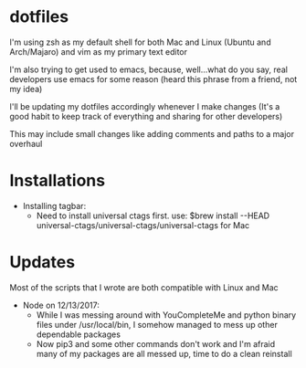 # dotfiles

I'm using zsh as my default shell for both Mac and Linux (Ubuntu and Arch/Majaro) and vim as my primary text editor

I'm also trying to get used to emacs, because, well...what do you say, real developers use emacs for some reason (heard this phrase from a friend, not my idea)

I'll be updating my dotfiles accordingly whenever I make changes (It's a good habit to keep track of everything and sharing for other developers)

This may include small changes like adding comments and paths to a major overhaul

Installations
=============
* Installing tagbar:
  * Need to install universal ctags first. use: $brew install --HEAD universal-ctags/universal-ctags/universal-ctags for Mac

Updates
=======
Most of the scripts that I wrote are both compatible with Linux and Mac
* Node on 12/13/2017:
  * While I was messing around with YouCompleteMe and python binary files under /usr/local/bin, I somehow managed to
    mess up other dependable packages
  * Now pip3 and some other commands don't work and I'm afraid many of my packages are all messed up, time to do a
    clean reinstall
